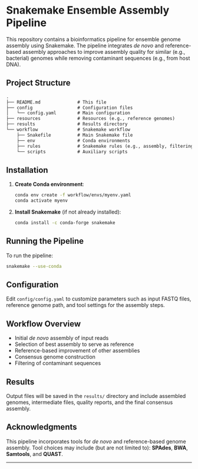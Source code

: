 # Snakemake Ensemble Assembly Pipeline

This repository contains a bioinformatics pipeline for ensemble genome assembly using Snakemake. The pipeline integrates *de novo* and reference-based assembly approaches to improve assembly quality for similar (e.g., bacterial) genomes while removing contaminant sequences (e.g., from host DNA).

## Project Structure
```markdown
.
├── README.md              # This file
├── config                 # Configuration files
│   └── config.yaml        # Main configuration
├── resources              # Resources (e.g., reference genomes)
├── results                # Results directory
└── workflow               # Snakemake workflow
    ├── Snakefile          # Main Snakemake file
    ├── env                # Conda environments
    ├── rules              # Snakemake rules (e.g., assembly, filtering)
    └── scripts            # Auxiliary scripts
```

## Installation

1. **Create Conda environment**:

   ```bash
   conda env create -f workflow/envs/myenv.yaml
   conda activate myenv
   ```

2. **Install Snakemake** (if not already installed):

   ```bash
   conda install -c conda-forge snakemake
   ```

## Running the Pipeline

To run the pipeline:

```bash
snakemake --use-conda
```

## Configuration

Edit `config/config.yaml` to customize parameters such as input FASTQ files, reference genome path, and tool settings for the assembly steps.

## Workflow Overview

- Initial *de novo* assembly of input reads  
- Selection of best assembly to serve as reference  
- Reference-based improvement of other assemblies  
- Consensus genome construction  
- Filtering of contaminant sequences  

## Results

Output files will be saved in the `results/` directory and include assembled genomes, intermediate files, quality reports, and the final consensus assembly.

## Acknowledgments

This pipeline incorporates tools for *de novo* and reference-based genome assembly. Tool choices may include (but are not limited to): **SPAdes**, **BWA**, **Samtools**, and **QUAST**.

---